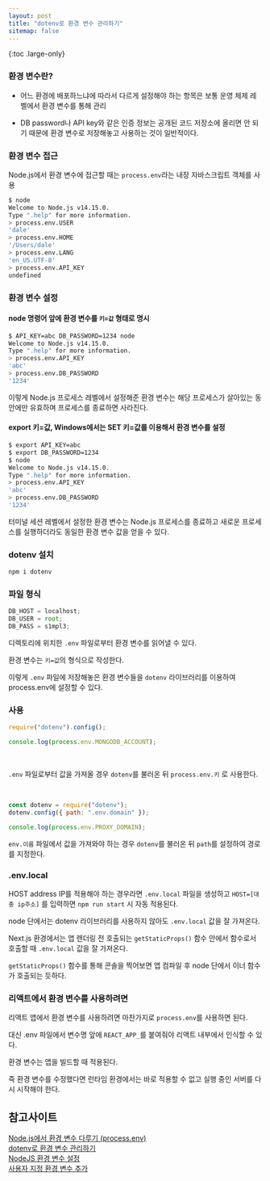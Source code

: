 ```yaml
---
layout: post
title: "dotenv로 환경 변수 관리하기"
sitemap: false
---
```


{:toc .large-only}

### 환경 변수란?

- 어느 환경에 배포하느냐에 따라서 다르게 설정해야 하는 항목은 보통 운영 체제 레벨에서 환경 변수를 통해 관리

- DB password나 API key와 같은 인증 정보는 공개된 코드 저장소에 올리면 안 되기 때문에 환경 변수로 저장해놓고 사용하는 것이 일반적이다.

### 환경 변수 접근

Node.js에서 환경 변수에 접근할 때는 `process.env`라는 내장 자바스크립트 객체를 사용

```bash
$ node
Welcome to Node.js v14.15.0.
Type ".help" for more information.
> process.env.USER
'dale'
> process.env.HOME
'/Users/dale'
> process.env.LANG
'en_US.UTF-8'
> process.env.API_KEY
undefined
```

### 환경 변수 설정

#### node 명령어 앞에 환경 변수를 `키=값` 형태로 명시

```bash
$ API_KEY=abc DB_PASSWORD=1234 node
Welcome to Node.js v14.15.0.
Type ".help" for more information.
> process.env.API_KEY
'abc'
> process.env.DB_PASSWORD
'1234'
```

이렇게 Node.js 프로세스 레벨에서 설정해준 환경 변수는 해당 프로세스가 살아있는 동안에만 유효하며 프로세스를 종료하면 사라진다.

#### export 키=값, Windows에서는 SET 키=값를 이용해서 환경 변수를 설정

```bash
$ export API_KEY=abc
$ export DB_PASSWORD=1234
$ node
Welcome to Node.js v14.15.0.
Type ".help" for more information.
> process.env.API_KEY
'abc'
> process.env.DB_PASSWORD
'1234'
```

터미널 세션 레벨에서 설정한 환경 변수는 Node.js 프로세스를 종료하고 새로운 프로세스를 실행하더라도 동일한 환경 변수 값을 얻을 수 있다.

### dotenv 설치

```bash
npm i dotenv
```

### 파일 형식

```js
DB_HOST = localhost;
DB_USER = root;
DB_PASS = s1mpl3;
```

디렉토리에 위치한 `.env` 파일로부터 환경 변수를 읽어낼 수 있다.

환경 변수는 `키=값`의 형식으로 작성한다.

이렇게 `.env` 파일에 저장해놓은 환경 변수들을 `dotenv` 라이브러리를 이용하여 process.env에 설정할 수 있다.

### 사용

```js
require("dotenv").config();

console.log(process.env.MONGODB_ACCOUNT);
```

<br/>

`.env` 파일로부터 값을 가져올 경우 `dotenv`를 불러온 뒤 `process.env.키` 로 사용한다.

<br/>

```js
const dotenv = require("dotenv");
dotenv.config({ path: ".env.domain" });

console.log(process.env.PROXY_DOMAIN);
```

`env.이름` 파일에서 값을 가져와야 하는 경우 `dotenv`를 불러온 뒤 `path`를 설정하여 경로를 지정한다.

### .env.local

HOST address IP를 적용해야 하는 경우라면 `.env.local` 파일을 생성하고 `HOST=[대충 ip주소]` 를 입력하면 `npm run start` 시 자동 적용된다.

node 단에서는 dotenv 라이브러리를 사용하지 않아도 `.env.local` 값을 잘 가져온다.

Next.js 환경에서는 앱 렌더링 전 호출되는 `getStaticProps()` 함수 안에서 함수로서 호출할 때 `.env.local` 값을 잘 가져온다.

`getStaticProps()` 함수를 통해 콘솔을 찍어보면 앱 컴파일 후 node 단에서 이너 함수가 호출되는 듯하다.

### 리액트에서 환경 변수를 사용하려면

리액트 앱에서 환경 변수를 사용하려면 마찬가지로 `process.env`를 사용하면 된다.

대신 .env 파일에서 변수명 앞에 `REACT_APP_`를 붙여줘야 리액트 내부에서 인식할 수 있다.

환경 변수는 앱을 빌드할 때 적용된다.

즉 환경 변수를 수정했다면 런타임 환경에서는 바로 적용할 수 없고 실행 중인 서버를 다시 시작해야 한다.

## 참고사이트

[Node.js에서 환경 변수 다루기 (process.env)](https://www.daleseo.com/js-node-process-env/)<br/>
[dotenv로 환경 변수 관리하기](https://www.daleseo.com/js-dotenv/)<br/>
[NodeJS 환경 변수 설정](https://devhyun.com/blog/post/23)<br/>
[사용자 지정 환경 변수 추가](https://create-react-app.dev/docs/adding-custom-environment-variables/)
